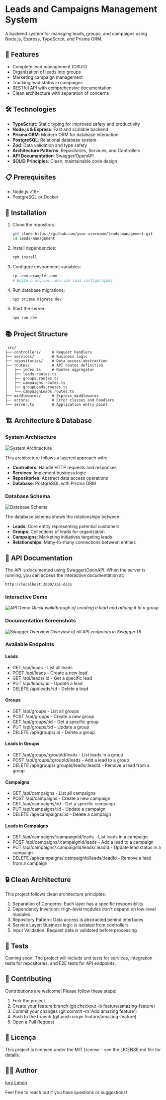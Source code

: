 # Leads and Campaigns Management System

A backend system for managing leads, groups, and campaigns using Node.js, Express, TypeScript, and Prisma ORM.

## 🚀 Features

- Complete lead management (CRUD)
- Organization of leads into groups
- Marketing campaign management
- Tracking lead status in campaigns
- RESTful API with comprehensive documentation
- Clean architecture with separation of concerns

## 🛠️ Technologies

- **TypeScript**: Static typing for improved safety and productivity
- **Node.js & Express**: Fast and scalable backend
- **Prisma ORM**: Modern ORM for database interaction
- **PostgreSQL**: Relational database system
- **Zod**: Data validation and type safety
- **Architecture Patterns**: Repositories, Services, and Controllers
- **API Documentation**: Swagger/OpenAPI
- **SOLID Principles**: Clean, maintainable code design

## 📋 Prerequisites

- Node.js v16+
- PostgreSQL or Docker

## 🔧 Installation

1. Clone the repository:
   ```bash
   git clone https://github.com/your-username/leads-management.git
   cd leads-management

2. Install dependencies:
   ```bash
   npm install

3. Configure environment variables:
   ```bash
   cp .env.example .env
   # Edite o arquivo .env com suas configurações

4. Run database migrations:
   ```bash
   npx prisma migrate dev

5. Start the server:
   ```bash
   npm run dev

## 📚 Project Structure
   ```bass
    src/
├── controllers/     # Request handlers
├── services/        # Business logic
├── repositories/    # Data access abstraction
├── routes/          # API routes definition
│   ├── index.ts     # Routes aggregator
│   ├── leads.routes.ts
│   ├── groups.routes.ts
│   ├── campaigns.routes.ts
│   ├── groupLeads.routes.ts
│   └── campaignLeads.routes.ts
├── middlewares/     # Express middlewares
├── errors/          # Error classes and handlers
└── server.ts        # Application entry point
   ```

## 🏗️ Architecture & Database

### System Architecture
![System Architecture](./docs/images/architecture_diagram.png)

This architecture follows a layered approach with:
- **Controllers**: Handle HTTP requests and responses
- **Services**: Implement business logic
- **Repositories**: Abstract data access operations
- **Database**: PostgreSQL with Prisma ORM

### Database Schema
![Database Schema](./docs/images/database_diagram.png)

The database schema shows the relationships between:
- **Leads**: Core entity representing potential customers
- **Groups**: Collections of leads for organization
- **Campaigns**: Marketing initiatives targeting leads
- **Relationships**: Many-to-many connections between entities

## 📖 API Documentation
The API is documented using Swagger/OpenAPI. When the server is running, you can access the interactive documentation at:
```
http://localhost:3000/api-docs
```

### Interactive Demo

![API Demo](./docs/images/swagger_demo.gif)
*Quick walkthrough of creating a lead and adding it to a group*

### Documentation Screenshots

![Swagger Overview](./docs/images/swagger_overview.png)
*Overview of all API endpoints in Swagger UI*

### Available Endpoints

#### Leads

- GET /api/leads - List all leads
- POST /api/leads - Create a new lead
- GET /api/leads/:id - Get a specific lead
- PUT /api/leads/:id - Update a lead
- DELETE /api/leads/:id - Delete a lead

#### Groups

- GET /api/groups - List all groups
- POST /api/groups - Create a new group
- GET /api/groups/:id - Get a specific group
- PUT /api/groups/:id - Update a group
- DELETE /api/groups/:id - Delete a group

#### Leads in Groups

- GET /api/groups/:groupId/leads - List leads in a group
- POST /api/groups/:groupId/leads - Add a lead to a group
- DELETE /api/groups/:groupId/leads/:leadId - Remove a lead from a group

#### Campaigns

- GET /api/campaigns - List all campaigns
- POST /api/campaigns - Create a new campaign
- GET /api/campaigns/:id - Get a specific campaign
- PUT /api/campaigns/:id - Update a campaign
- DELETE /api/campaigns/:id - Delete a campaign

#### Leads in Campaigns

- GET /api/campaigns/:campaignId/leads - List leads in a campaign
- POST /api/campaigns/:campaignId/leads - Add a lead to a campaign
- PUT /api/campaigns/:campaignId/leads/:leadId - Update lead status in a campaign
- DELETE /api/campaigns/:campaignId/leads/:leadId - Remove a lead from a campaign

## 🔒 Clean Architecture
This project follows clean architecture principles:

1. Separation of Concerns: Each layer has a specific responsibility
2. Dependency Inversion: High-level modules don't depend on low-level modules
3. Repository Pattern: Data access is abstracted behind interfaces
4. Service Layer: Business logic is isolated from controllers
5. Input Validation: Request data is validated before processing

## 🧪 Tests
Coming soon. The project will include unit tests for services, integration tests for repositories, and E2E tests for API endpoints.

## 🤝 Contributing
Contributions are welcome! Please follow these steps:

1. Fork the project
2. Create your feature branch (git checkout -b feature/amazing-feature)
3. Commit your changes (git commit -m 'Add amazing feature')
4. Push to the branch (git push origin feature/amazing-feature)
5. Open a Pull Request

## 📄 Licença
This project is licensed under the MIT License - see the LICENSE.md file for details.

## 👨‍💻 Author
[Iury Lenon](https://github.com/iurylenonalves)

Feel free to reach out if you have questions or suggestions!
